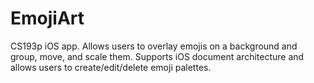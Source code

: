 # EmojiArt

CS193p iOS app. Allows users to overlay emojis on a background and group, move, and scale them. Supports iOS document architecture and allows users to create/edit/delete emoji palettes.
